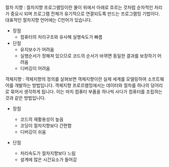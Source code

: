 절차 지향
 : 절차지향 프로그램밍이란 물이 위에서 아래로 흐르는 것처럼 순차적인 처리가 중요시 되며 프로그램 전체가 유기적으로 연결되도록 만드는 프로그램밍 기법이다. 대표적인 절차지향 언어에는 C언어가 있습니다. 

 - 장점
   * 컴퓨터의 처리구조와 유사해 실행속도가 빠름
 - 단점
   * 유지보수가 어려움
   * 실행순서가 정해져 있으므로 코드의 순서가 바뀌면 동일한 결과를 보장하기 어려움
   * 디버깅이 어려움

객체지향
 : 객체지향의 정의를 살펴보면 객체지향이란 실제 세계를 모델링하여 소프트웨어를 개발하는 방법입니다. 객체지향 프로르램밍에서는 데이터와 절차를 하나의 덩어리로 묶어서 생각하게 됩니다. 이는 마치 컴퓨터 부품을 하나씩 사다가 컴퓨터를 조립하는 것과 같은 방법입니다. 

- 장점
  * 코드의 재활용성이 높음
  * 코딩이 절차지향보다 간편함
  * 디버깅이 쉬움

- 단점
  * 처리속도가 절차지향보다 느림
  * 설계에 많은 시간요소가 들어감